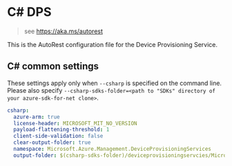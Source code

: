 # C# DPS

> see https://aka.ms/autorest

This is the AutoRest configuration file for the Device Provisioning Service.

## C# common settings

These settings apply only when `--csharp` is specified on the command line.
Please also specify `--csharp-sdks-folder=<path to "SDKs" directory of your azure-sdk-for-net clone>`.

``` yaml $(csharp)
csharp:
  azure-arm: true
  license-header: MICROSOFT_MIT_NO_VERSION
  payload-flattening-threshold: 1
  client-side-validation: false
  clear-output-folder: true
  namespace: Microsoft.Azure.Management.DeviceProvisioningServices
  output-folder: $(csharp-sdks-folder)/deviceprovisioningservcies/Microsoft.Azure.Management.DeviceProvisioningServcies/src/Generated
```
